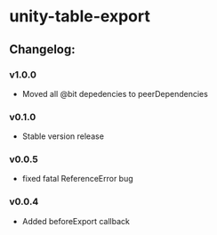 # unity-table-export

## Changelog:

### v1.0.0
- Moved all @bit depedencies to peerDependencies

### v0.1.0
- Stable version release

### v0.0.5
- fixed fatal ReferenceError bug

### v0.0.4
- Added beforeExport callback